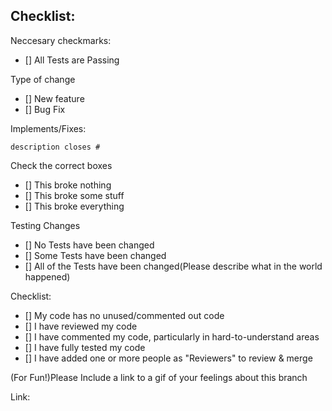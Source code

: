 ## Checklist:

Neccesary checkmarks:

   - [] All Tests are Passing

Type of change

   - [] New feature
   - [] Bug Fix

Implements/Fixes:

    description closes #

Check the correct boxes

   - [] This broke nothing
   - [] This broke some stuff
   - [] This broke everything

Testing Changes

   - [] No Tests have been changed
   - [] Some Tests have been changed
   - [] All of the Tests have been changed(Please describe what in the world happened)

Checklist:

   - [] My code has no unused/commented out code
   - [] I have reviewed my code
   - [] I have commented my code, particularly in hard-to-understand areas
   - [] I have fully tested my code
   - [] I have added one or more people as "Reviewers" to review & merge

(For Fun!)Please Include a link to a gif of your feelings about this branch

Link:
